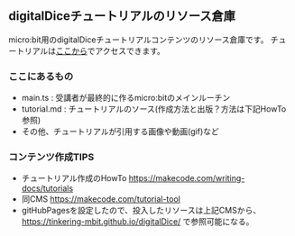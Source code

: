## digitalDiceチュートリアルのリソース倉庫

micro:bit用のdigitalDiceチュートリアルコンテンツのリソース倉庫です。
チュートリアルは[ここから](https://makecode.microbit.org/#tutorial:47104-83672-49204-21227)でアクセスできます。

### ここにあるもの
* main.ts : 受講者が最終的に作るmicro:bitのメインルーチン
* tutorial.md : チュートリアルのソース(作成方法と出版？方法は下記HowTo参照)
* その他、チュートリアルが引用する画像や動画(gif)など

### コンテンツ作成TIPS
* チュートリアル作成のHowTo https://makecode.com/writing-docs/tutorials
* 同CMS https://makecode.com/tutorial-tool
* gitHubPagesを設定したので、投入したリソースは上記CMSから、https://tinkering-mbit.github.io/digitalDice/ で参照可能になる。
